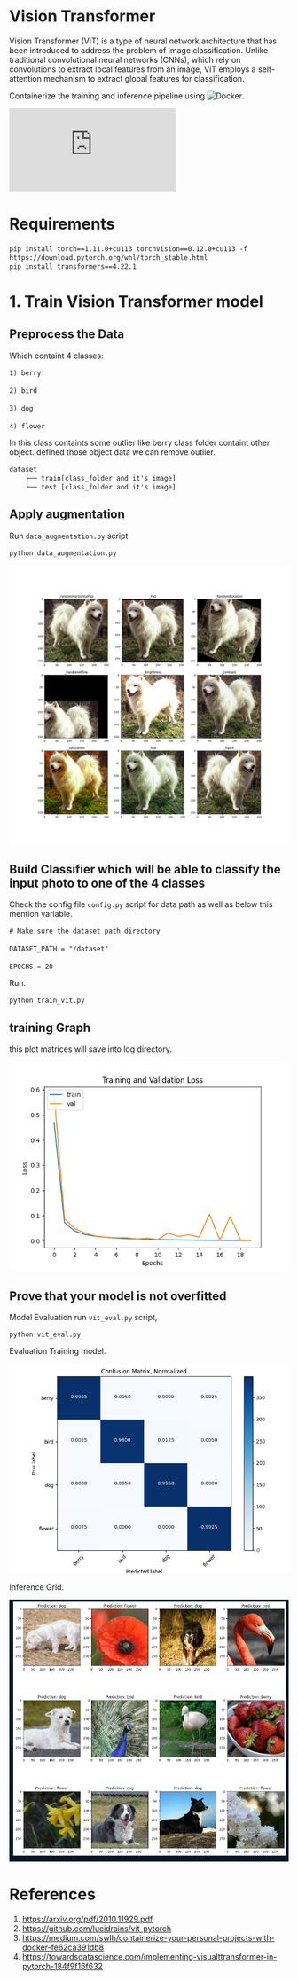 # Vision Transformer

Vision Transformer (ViT) is a type of neural network architecture that has been introduced to address the problem of image classification. Unlike traditional convolutional neural networks (CNNs), which rely on convolutions to extract local features from an image, ViT employs a self-attention mechanism to extract global features for classification.

Containerize  the training and inference pipeline using ![Docker](Dockerfile).


![Paper link](https://arxiv.org/pdf/2010.11929.pdf)




# Requirements

```
pip install torch==1.11.0+cu113 torchvision==0.12.0+cu113 -f https://download.pytorch.org/whl/torch_stable.html
pip install transformers==4.22.1
```

# 1. Train Vision Transformer model 
## __Preprocess the Data__

Which containt 4 classes: 

    1) berry 

    2) bird 

    3) dog 

    4) flower

In this class containts some outlier like berry class folder containt other object. defined those object data we can remove outlier.


```
dataset
    ├── train[class_folder and it's image]
    └── test [class_folder and it's image]   
```

## __Apply augmentation__

Run ```data_augmentation.py``` script
```py
python data_augmentation.py

```

![image](src/logs/Augmentation_sample.png)

## __Build Classifier which will be able to classify the input photo to one of the 4 classes__
Check the config file ```config.py``` script for data path as well as below this mention variable.
```
# Make sure the dataset path directory

DATASET_PATH = "/dataset"

EPOCHS = 20

```
Run.

```
python train_vit.py

```

## __training Graph__

this plot matrices will save into log directory.

![image](src/logs/model_training_loss.png)


## __Prove that your model is not overfitted__

Model Evaluation run ```vit_eval.py``` script,

```
python vit_eval.py

```
Evaluation Training model.


![image](src/logs/confusion_matrix.png)

Inference Grid.

![image](src/logs/grid_prediction.png)


# References
1. https://arxiv.org/pdf/2010.11929.pdf
2. https://github.com/lucidrains/vit-pytorch
3. https://medium.com/swlh/containerize-your-personal-projects-with-docker-fe62ca391db8
4. https://towardsdatascience.com/implementing-visualttransformer-in-pytorch-184f9f16f632
